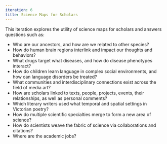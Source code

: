 ```yaml
---
iteration: 6
title: Science Maps for Scholars
---
```

This iteration explores the utility of science maps for scholars and answers questions such as:

*   Who are our ancestors, and how are we related to other species?
*   How do human brain regions interlink and impact our thoughts and behaviors?
*   What drugs target what diseases, and how do disease phenotypes interact?
*   How do children learn language in complex social environments, and how can language disorders be treated?
*   What communities and interdisciplinary connections exist across the field of media art?
*   How are scholars linked to texts, people, projects, events, their relationships, as well as personal comments?
*   Which literary writers used what temporal and spatial settings in Victorian poetry?
*   How do multiple scientific specialties merge to form a new area of science?
*   How do scientists weave the fabric of science via collaborations and citations?
*   Where are the academic jobs?